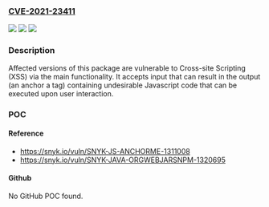 ### [CVE-2021-23411](https://cve.mitre.org/cgi-bin/cvename.cgi?name=CVE-2021-23411)
![](https://img.shields.io/static/v1?label=Product&message=anchorme&color=blue)
![](https://img.shields.io/static/v1?label=Version&message=%3E%3D%200%20&color=brighgreen)
![](https://img.shields.io/static/v1?label=Vulnerability&message=Cross-site%20Scripting%20(XSS)&color=brighgreen)

### Description

Affected versions of this package are vulnerable to Cross-site Scripting (XSS) via the main functionality. It accepts input that can result in the output (an anchor a tag) containing undesirable Javascript code that can be executed upon user interaction.

### POC

#### Reference
- https://snyk.io/vuln/SNYK-JS-ANCHORME-1311008
- https://snyk.io/vuln/SNYK-JAVA-ORGWEBJARSNPM-1320695

#### Github
No GitHub POC found.

